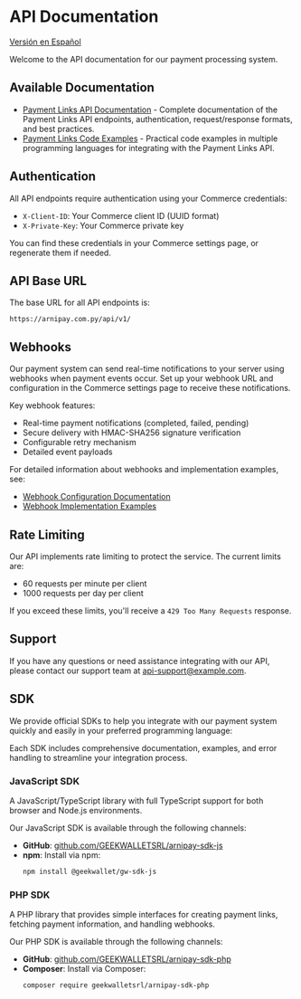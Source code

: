# API Documentation

[Versión en Español](es/README.md)

Welcome to the API documentation for our payment processing system.

## Available Documentation

- [Payment Links API Documentation](payment-links.md) - Complete documentation of the Payment Links API endpoints, authentication, request/response formats, and best practices.
- [Payment Links Code Examples](payment-links-examples.md) - Practical code examples in multiple programming languages for integrating with the Payment Links API.

## Authentication

All API endpoints require authentication using your Commerce credentials:

- `X-Client-ID`: Your Commerce client ID (UUID format)
- `X-Private-Key`: Your Commerce private key

You can find these credentials in your Commerce settings page, or regenerate them if needed.

## API Base URL

The base URL for all API endpoints is:

```
https://arnipay.com.py/api/v1/
```

## Webhooks

Our payment system can send real-time notifications to your server using webhooks when payment events occur. Set up your webhook URL and configuration in the Commerce settings page to receive these notifications.

Key webhook features:
- Real-time payment notifications (completed, failed, pending)
- Secure delivery with HMAC-SHA256 signature verification
- Configurable retry mechanism
- Detailed event payloads

For detailed information about webhooks and implementation examples, see:
- [Webhook Configuration Documentation](payment-links.md#webhook-notifications)
- [Webhook Implementation Examples](payment-links-examples.md#webhook-examples)

## Rate Limiting

Our API implements rate limiting to protect the service. The current limits are:

- 60 requests per minute per client
- 1000 requests per day per client

If you exceed these limits, you'll receive a `429 Too Many Requests` response.

## Support

If you have any questions or need assistance integrating with our API, please contact our support team at api-support@example.com. 

## SDK

We provide official SDKs to help you integrate with our payment system quickly and easily in your preferred programming language:

Each SDK includes comprehensive documentation, examples, and error handling to streamline your integration process.

### JavaScript SDK

A JavaScript/TypeScript library with full TypeScript support for both browser and Node.js environments.

Our JavaScript SDK is available through the following channels:

- **GitHub**: [github.com/GEEKWALLETSRL/arnipay-sdk-js](https://github.com/GEEKWALLETSRL/arnipay-sdk-js)
- **npm**: Install via npm:
  ```bash
  npm install @geekwallet/gw-sdk-js
  ```

### PHP SDK

A PHP library that provides simple interfaces for creating payment links, fetching payment information, and handling webhooks.

Our PHP SDK is available through the following channels:

- **GitHub**: [github.com/GEEKWALLETSRL/arnipay-sdk-php](https://github.com/GEEKWALLETSRL/arnipay-sdk-php)
- **Composer**: Install via Composer:
  ```bash
  composer require geekwalletsrl/arnipay-sdk-php
  ```

